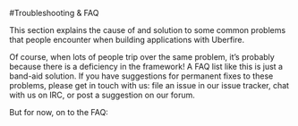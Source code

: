 #Troubleshooting & FAQ

This section explains the cause of and solution to some common problems that people encounter when building applications with Uberfire.

Of course, when lots of people trip over the same problem, it’s probably because there is a deficiency in the framework! A FAQ list like this is just a band-aid solution. If you have suggestions for permanent fixes to these problems, please get in touch with us: file an issue in our issue tracker, chat with us on IRC, or post a suggestion on our forum.

But for now, on to the FAQ:
